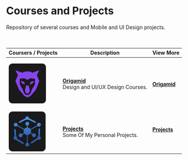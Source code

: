 # <b>Courses and Projects</b>
Repository of several courses and Mobile and UI Design projects.
<br><br><br>

<table>
  <thead>
    <tr>
      <th>Coursers / Projects</th>
      <th>Description</th>
      <th>View More</th>
    </tr>
  </thead>

  <tbody>
    <tr>
      <td>


![Origamid](./img/origamid.svg)
      </td>
      <td>
        <b>[Origamid](https://https://github.com/LeonardoCCipriano/courses/tree/main/origamid)</b><br>
        Design and UI/UX Design Courses.
      </td>
      <td>
        <b>[Origamid](https://github.com/LeonardoCCipriano/courses/origamid)</b><br>
      </td>
    </tr>
    <tr>
      <td>
![Projects](./img/Projects.svg)
      </td>
      <td>
        <b>[Projects](https://github.com/LeonardoCCipriano/)</b><br>
        Some Of My Personal Projects.
      </td>
      <td>
        <b>[Projects](https://github.com/LeonardoCCipriano/courses/tree/main/projecs)</b><br>
</table>
    
<br><br><br>

